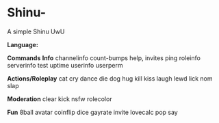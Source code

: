 # Shinu-
A simple Shinu UwU

**Language:**

**Commands**
**Info**
channelinfo
count-bumps
help, invites
ping
roleinfo
serverinfo
test
uptime
userinfo
userperm

**Actions/Roleplay**
cat
cry
dance
die
dog
hug
kill
kiss
laugh
lewd
lick
nom
slap

**Moderation**
clear
kick
nsfw
rolecolor

**Fun**
8ball
avatar
coinflip
dice
gayrate
invite
lovecalc
pop
say
